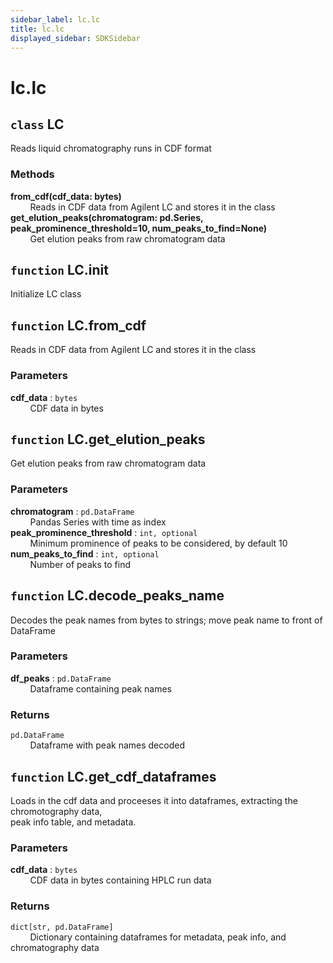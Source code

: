 ```yaml
---
sidebar_label: lc.lc
title: lc.lc
displayed_sidebar: SDKSidebar
--- 
```



# lc.lc


## `class` LC
  
Reads liquid chromatography runs in CDF format  
  
### Methods  
  
**from_cdf(cdf_data: bytes)**  
&nbsp; &nbsp; &nbsp; &nbsp; Reads in CDF data from Agilent LC and stores it in the class  
**get_elution_peaks(chromatogram: pd.Series, peak_prominence_threshold=10, num_peaks_to_find=None)**  
&nbsp; &nbsp; &nbsp; &nbsp; Get elution peaks from raw chromatogram data  


## `function` LC.__init__
  
Initialize LC class  


## `function` LC.from_cdf
  
Reads in CDF data from Agilent LC and stores it in the class  
  
### Parameters  
  
**cdf_data** : `bytes`  
&nbsp; &nbsp; &nbsp; &nbsp; CDF data in bytes  


## `function` LC.get_elution_peaks
  
Get elution peaks from raw chromatogram data  
  
### Parameters  
  
**chromatogram** : `pd.DataFrame`  
&nbsp; &nbsp; &nbsp; &nbsp; Pandas Series with time as index  
**peak_prominence_threshold** : `int, optional`  
&nbsp; &nbsp; &nbsp; &nbsp; Minimum prominence of peaks to be considered, by default 10  
**num_peaks_to_find** : `int, optional`  
&nbsp; &nbsp; &nbsp; &nbsp; Number of peaks to find  


## `function` LC.decode_peaks_name
  
Decodes the peak names from bytes to strings; move peak name to front of DataFrame  
  
### Parameters  
  
**df_peaks** : `pd.DataFrame`  
&nbsp; &nbsp; &nbsp; &nbsp; Dataframe containing peak names  
  
### Returns  
  
`pd.DataFrame`  
&nbsp; &nbsp; &nbsp; &nbsp; Dataframe with peak names decoded  


## `function` LC.get_cdf_dataframes
  
Loads in the cdf data and proceeses it into dataframes, extracting the chromotography data,  
peak info table, and metadata.  
  
### Parameters  
  
**cdf_data** : `bytes`  
&nbsp; &nbsp; &nbsp; &nbsp; CDF data in bytes containing HPLC run data  
  
### Returns  
  
`dict[str, pd.DataFrame]`  
&nbsp; &nbsp; &nbsp; &nbsp; Dictionary containing dataframes for metadata, peak info, and chromatography data  

